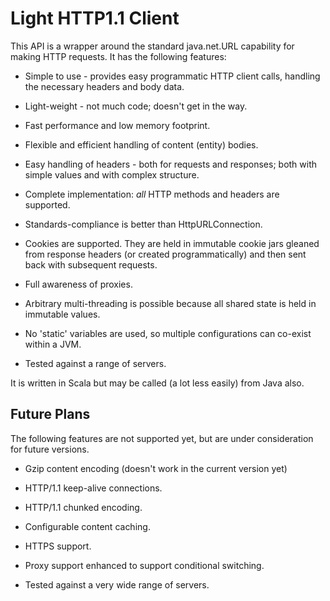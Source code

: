 Light HTTP1.1 Client
====================

This API is a wrapper around the standard java.net.URL capability for
making HTTP requests. It has the following features:

*   Simple to use - provides easy programmatic HTTP client calls, handling the necessary
    headers and body data.

*   Light-weight - not much code; doesn't get in the way.

*   Fast performance and low memory footprint.

*   Flexible and efficient handling of content (entity) bodies.

*   Easy handling of headers - both for requests and responses; both with simple values and
    with complex structure.

*   Complete implementation: *all* HTTP methods and headers are supported.

*   Standards-compliance is better than HttpURLConnection.

*   Cookies are supported. They are held in immutable cookie jars gleaned from response headers
    (or created programmatically) and then sent back with subsequent requests.

*   Full awareness of proxies.

*   Arbitrary multi-threading is possible because all shared state is held in immutable values.

*   No 'static' variables are used, so multiple configurations can co-exist within a JVM.

*   Tested against a range of servers.

It is written in Scala but may be called (a lot less easily) from Java also.

Future Plans
------------

The following features are not supported yet, but are under consideration
for future versions.

*   Gzip content encoding (doesn't work in the current version yet)

*   HTTP/1.1 keep-alive connections.

*   HTTP/1.1 chunked encoding.

*   Configurable content caching.

*   HTTPS support.

*   Proxy support enhanced to support conditional switching.

*   Tested against a very wide range of servers.
